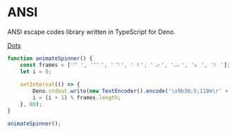 # ANSI
ANSI escape codes library written in TypeScript for Deno.

[Dots](https://en.wikipedia.org/wiki/Braille_Patterns)

```ts
function animateSpinner() {
    const frames = ['⠋ ', '⠉⠁', '⠈⠃', ' ⠇', '⠠⠆', '⠤⠄', '⠦ ', '⠇ '];
    let i = 0;
  
    setInterval(() => {
        Deno.stdout.write(new TextEncoder().encode('\x9b38;5;110m\r' + frames[i] + 'Loading'));
        i = (i + 1) % frames.length;
    }, 80);
}

animateSpinner();
```
